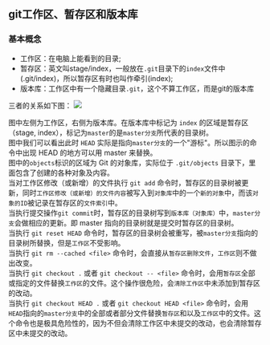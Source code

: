 ## git工作区、暂存区和版本库
### 基本概念
- 工作区：在电脑上能看到的目录;
- 暂存区：英文叫stage/index，一般放在`.git`目录下的`index`文件中(.git/index)，所以暂存区有时也叫作牵引(index);
- 版本库：工作区中有一个隐藏目录`.git`，这个不算工作区，而是git的版本库

三者的关系如下图：
![](https://www.runoob.com/wp-content/uploads/2015/02/1352126739_7909.jpg)  

图中左侧为工作区，右侧为版本库。在版本库中标记为 `index` 的区域是暂存区（stage, index），标记为`master`的是`master分支`所代表的目录树。  
图中我们可以看出此时 `HEAD` 实际是指向`master分支`的一个"游标"。所以图示的命令中出现 HEAD 的地方可以用 master 来替换。  
图中的`objects`标识的区域为 Git 的对象库，实际位于 `.git/objects` 目录下，里面包含了创建的各种对象及内容。  
当对工作区修改（或新增）的文件执行 `git add` 命令时，暂存区的目录树被更新，同时`工作区修改（或新增）的文件内容`被写入到`对象库`中的一个`新的对象`中，而该`对象的ID`被记录在暂存区的`文件索引`中。  
当执行提交操作`git commit`时，暂存区的目录树写到`版本库（对象库）`中，`master分支`会做相应的更新。即 master 指向的目录树就是提交时暂存区的目录树。  
当执行 `git reset HEAD` 命令时，暂存区的目录树会被重写，被`master分支`指向的目录树所替换，但是`工作区`不受影响。  
当执行 `git rm --cached <file>` 命令时，会直接从`暂存区删除文件`，`工作区`则不做出改变。  
当执行 `git checkout .` 或者 `git checkout -- <file>` 命令时，会用`暂存区`全部或指定的文件替换`工作区`的文件。这个操作很危险，会`清除工作区`中未添加到暂存区的改动。  
当执行 `git checkout HEAD .` 或者 `git checkout HEAD <file>` 命令时，会用`HEAD`指向的`master分支`中的全部或者部分文件替换`暂存区`和以及`工作区`中的文件。这个命令也是极具危险性的，因为不但会清除工作区中未提交的改动，也会清除暂存区中未提交的改动。  